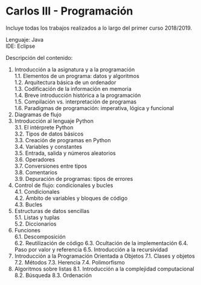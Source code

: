 # Carlos III - Programación 
Incluye todas los trabajos realizados a lo largo del primer curso 2018/2019.

Lenguaje: Java <br/>
IDE: Eclipse <br/>

Descripción del contenido:

1. Introducción a la asignatura y a la programación <br/>
    1.1. Elementos de un programa: datos y algoritmos <br/>
    1.2. Arquitectura básica de un ordenador <br/>
    1.3. Codificación de la información en memoria <br/>
    1.4. Breve introducción histórica a la programación <br/>
    1.5. Compilación vs. interpretación de programas <br/>
    1.6. Paradigmas de programación: imperativa, lógica y funcional <br/>
2. Diagramas de flujo <br/>
3. Introducción al lenguaje Python <br/>
    3.1. El intérprete Python <br/>
    3.2. Tipos de datos básicos <br/>
    3.3. Creación de programas en Python <br/>
    3.4. Variables y constantes <br/>
    3.5. Entrada, salida y números aleatorios <br/>
    3.6. Operadores <br/>
    3.7. Conversiones entre tipos <br/>
    3.8. Comentarios <br/>
    3.9. Depuración de programas: tipos de errores <br/>
4. Control de flujo: condicionales y bucles <br/>
    4.1. Condicionales <br/>
    4.2. Ámbito de variables y bloques de código <br/>
    4.3. Bucles <br/>
5. Estructuras de datos sencillas  <br/>
    5.1. Listas y tuplas <br/>
    5.2. Diccionarios <br/>
6. Funciones <br/>
    6.1. Descomposición <br/>
    6.2. Reutilización de código
    6.3. Ocultación de la implementación
    6.4. Paso por valor y referencia
    6.5. Introducción a la recursividad
7. Introducción a la Programación Orientada a Objetos
    7.1. Clases y objetos
    7.2. Métodos
    7.3. Herencia
    7.4. Polimorfismo
8. Algoritmos sobre listas
    8.1. Introducción a la complejidad computacional
    8.2. Búsqueda 
    8.3. Ordenación

